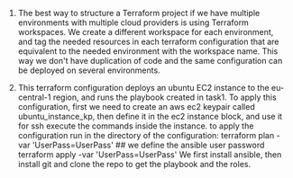 1. The best way to structure a Terraform project if we have multiple environments with multiple cloud providers is using Terraform workspaces. We create a different workspace for each environment, and tag the needed resources in each terraform configuration that are equivalent to the needed environment with the workspace name. This way we don't have duplication of code and the same configuration can be deployed on several environments.

2. This terraform configuration deploys an ubuntu EC2 instance to the eu-central-1 region, and runs the playbook created in task1. To apply this configuration, first we need to create an aws ec2 keypair called ubuntu_instance_kp, then define it in the ec2 instance block, and use it for ssh execute the commands inside the instance. to apply the configuration run in the directory of the configuration:
terraform plan -var 'UserPass=UserPass' ## we define the ansible user password
terraform apply -var 'UserPass=UserPass'
We first install ansible, then install git and clone the repo to get the playbook and the roles.